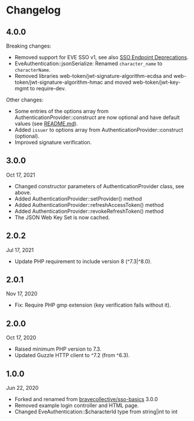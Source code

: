 # Changelog

## 4.0.0

Breaking changes:

- Removed support for EVE SSO v1, see also
  [SSO Endpoint Deprecations](https://developers.eveonline.com/blog/article/sso-endpoint-deprecations-2).
- EveAuthentication::jsonSerialize: Renamed `character_name` to `characterName`.
- Removed libraries web-token/jwt-signature-algorithm-ecdsa and web-token/jwt-signature-algorithm-hmac and moved
  web-token/jwt-key-mgmt to require-dev.

Other changes:

- Some entries of the options array from AuthenticationProvider::construct are now optional and have default values
  (see [README.md](README.md)).
- Added `issuer` to options array from AuthenticationProvider::construct (optional).
- Improved signature verification.

## 3.0.0

Oct 17, 2021

- Changed constructor parameters of AuthenticationProvider class, see above.
- Added AuthenticationProvider::setProvider() method
- Added AuthenticationProvider::refreshAccessToken() method
- Added AuthenticationProvider::revokeRefreshToken() method
- The JSON Web Key Set is now cached.

## 2.0.2

Jul 17, 2021

- Update PHP requirement to include version 8 (^7.3|^8.0).

## 2.0.1

Nov 17, 2020

- Fix: Require PHP gmp extension (key verification fails without it).

## 2.0.0

Oct 17, 2020

- Raised minimum PHP version to 7.3.
- Updated Guzzle HTTP client to ^7.2 (from ^6.3).

## 1.0.0

Jun 22, 2020

- Forked and renamed from [bravecollective/sso-basics](https://github.com/bravecollective/sso-basics) 3.0.0
- Removed example login controller and HTML page.
- Changed EveAuthentication::$characterId type from string|int to int
